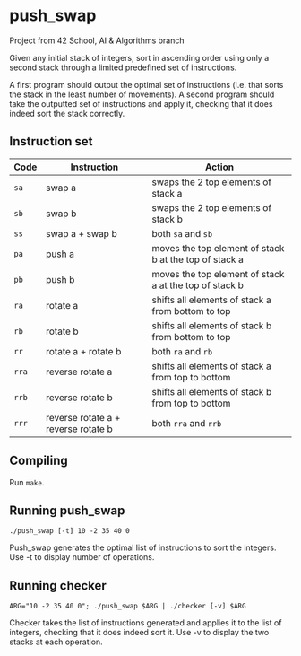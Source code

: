 # push_swap
Project from 42 School, AI & Algorithms branch

Given any initial stack of integers, sort in ascending order using only a second stack through a limited predefined set of instructions.

A first program should output the optimal set of instructions (i.e. that sorts the stack in the least number of movements).
A second program should take the outputted set of instructions and apply it, checking that it does indeed sort the stack correctly.

## Instruction set

Code	| Instruction			| Action
--------|-----------------------|----------------------------------------------
`sa`	| swap a				| swaps the 2 top elements of stack a
`sb`	| swap b				| swaps the 2 top elements of stack b
`ss`	| swap a + swap b		| both `sa` and `sb`
`pa`	| push a				| moves the top element of stack b at the top of stack a
`pb`	| push b				| moves the top element of stack a at the top of stack b
`ra`	| rotate a				| shifts all elements of stack a from bottom to top
`rb`	| rotate b				| shifts all elements of stack b from bottom to top
`rr`	| rotate a + rotate b	| both `ra` and `rb`
`rra`	| reverse rotate a		| shifts all elements of stack a from top to bottom
`rrb`	| reverse rotate b		| shifts all elements of stack b from top to bottom
`rrr`	| reverse rotate a + reverse rotate b	| both `rra` and `rrb`

## Compiling
Run `make`.

## Running push_swap
```
./push_swap [-t] 10 -2 35 40 0
```
Push_swap generates the optimal list of instructions to sort the integers. Use -t to display number of operations. 

## Running checker
```
ARG="10 -2 35 40 0"; ./push_swap $ARG | ./checker [-v] $ARG
```
Checker takes the list of instructions generated and applies it to the list of integers, checking that it does indeed sort it. Use -v to display the two stacks at each operation.

